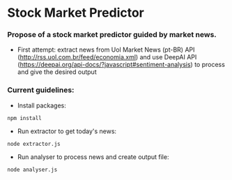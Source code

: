 # Stock Market Predictor

### Propose of a stock market predictor guided by market news.
- First attempt: extract news from Uol Market News (pt-BR) API (http://rss.uol.com.br/feed/economia.xml) and use DeepAI API (https://deepai.org/api-docs/?javascript#sentiment-analysis) to process and give the desired output

### Current guidelines:

- Install packages: 
```console
npm install
```

- Run extractor to get today's news: 
```console
node extractor.js
```

- Run analyser to process news and create output file: 
```console
node analyser.js
```

<!-- ### TODO List (still updating):
- [ ] Identify company names/codes
- [ ] Replace DeepAI processing with local machine learning code -->